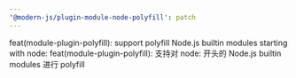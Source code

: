 ```yaml
---
'@modern-js/plugin-module-node-polyfill': patch
---
```


feat(module-plugin-polyfill): support polyfill Node.js builtin modules starting with node:
feat(module-plugin-polyfill): 支持对 node: 开头的 Node.js builtin modules 进行 polyfill
